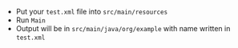 * Put your `test.xml` file into `src/main/resources`
* Run `Main`
* Output will be in `src/main/java/org/example` with name written in `test.xml`
